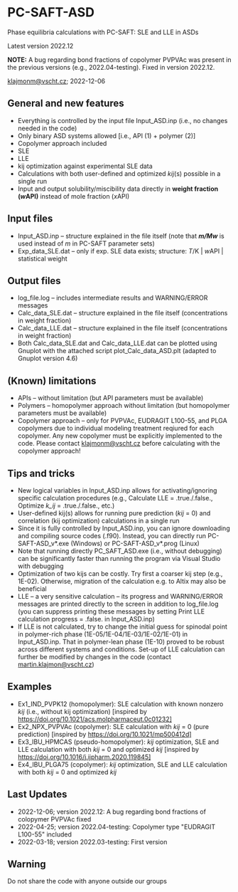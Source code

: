 # PC-SAFT-ASD
Phase equilibria calculations with PC-SAFT: SLE and LLE in ASDs

Latest version 2022.12

**NOTE:** A bug regarding bond fractions of copolymer PVPVAc was present in the previous versions (e.g., 2022.04-testing). Fixed in version 2022.12.


klajmonm@vscht.cz; 2022-12-06


## General and new features
- Everything is controlled by the input file Input_ASD.inp (i.e., no changes needed in the code)
- Only binary ASD systems allowed [i.e., API (1) + polymer (2)]
-	Copolymer approach included
-	SLE
-	LLE 
- kij optimization against experimental SLE data
-	Calculations with both user-defined and optimized *kij*(s) possible in a single run
-	Input and output solubility/miscibility data directly in **weight fraction (*w*API)** instead of mole fraction (*x*API)

## Input files
-	Input_ASD.inp – structure explained in the file itself (note that ***m/Mw*** is used instead of *m* in PC-SAFT parameter sets)
-	Exp_data_SLE.dat – only if exp. SLE data exists; structure:   *T*/K | *w*API | statistical weight

## Output files
-	log_file.log – includes intermediate results and WARNING/ERROR messages
-	Calc_data_SLE.dat – structure explained in the file itself (concentrations in weight fraction)
-	Calc_data_LLE.dat – structure explained in the file itself (concentrations in weight fraction)
-	Both Calc_data_SLE.dat and Calc_data_LLE.dat can be plotted using Gnuplot with the attached script plot_Calc_data_ASD.plt (adapted to Gnuplot version 4.6)

## (Known) limitations
-	APIs – without limitation (but API parameters must be available)
-	Polymers – homopolymer approach without limitation (but homopolymer parameters must be available)
-	Copolymer approach – only for PVPVAc, EUDRAGIT L100-55, and PLGA copolymers due to individual modeling treatment reqiured for each copolymer. Any new copolymer must be explicitly implemented to the code. Please contact klajmonm@vscht.cz before calculating with the copolymer approach!

## Tips and tricks
- New logical variables in Input_ASD.inp allows for activating/ignoring specific calculation procedures (e.g., Calculate LLE = .true./.false., Optimize *k_ij* = .true./.false., etc.) 
-	User-defined kij(s) allows for running pure prediction (*kij* = 0) and correlation (kij optimization) calculations in a single run
-	Since it is fully controlled by Input_ASD.inp, you can ignore downloading and compiling source codes (.f90). Instead, you can directly run PC-SAFT-ASD_v*.exe (Windows) or PC-SAFT-ASD_v*.prog (Linux) 
-	Note that running directly PC_SAFT_ASD.exe (i.e., without debugging) can be significantly faster than running the program via Visual Studio with debugging
-	Optimization of two kijs can be costly. Try first a coarser kij step (e.g., 1E-02). Otherwise, migration of the calculation e.g. to Altix may also be beneficial
-	LLE – a very sensitive calculation – its progress and WARNING/ERROR messages are printed directly to the screen in addition to log_file.log (you can suppress printing these messages by setting Print LLE calculation progress = .false. in Input_ASD.inp)	
-	If LLE is not calculated, try to change the initial guess for spinodal point in polymer-rich phase (1E-05/1E-04/1E-03/1E-02/1E-01) in Input_ASD.inp. That in polymer-lean phase (1E-10) proved to be robust across different systems and conditions. Set-up of LLE calculation can further be modified by changes in the code (contact martin.klajmon@vscht.cz)

## Examples
- Ex1_IND_PVPK12 (homopolymer): SLE calculation with known nonzero *kij* (i.e., without kij optimization) [inspired by https://doi.org/10.1021/acs.molpharmaceut.0c01232]
- Ex2_NPX_PVPVAc (copolymer): SLE calculation with *kij* = 0 (pure prediction) [inspired by https://doi.org/10.1021/mp500412d]
- Ex3_IBU_HPMCAS (pseudo-homopolymer): *kij* optimization, SLE and LLE calculation with both *kij* = 0 and optimized *kij* [inspired by https://doi.org/10.1016/j.ijpharm.2020.119845]
- Ex4_IBU_PLGA75 (copolymer): *kij* optimization, SLE and LLE calculation with both *kij* = 0 and optimized *kij* 

## Last Updates
- 2022-12-06; version 2022.12: A bug regarding bond fractions of colopymer PVPVAc fixed
- 2022-04-25; version 2022.04-testing: Copolymer type "EUDRAGIT L100-55" included
- 2022-03-18; version 2022.03-testing: First version

## Warning
Do not share the code with anyone outside our groups
